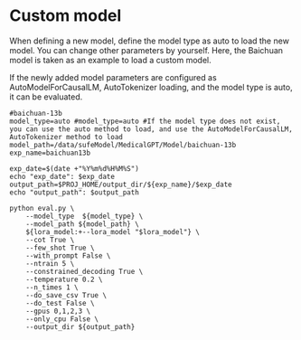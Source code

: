 # Custom model

When defining a new model, define the model type as auto to load the new model. You can change other parameters by yourself. Here, the Baichuan model is taken as an example to load a custom model.

If the newly added model parameters are configured as AutoModelForCausalLM, AutoTokenizer loading, and the model type is auto, it can be evaluated.

```
#baichuan-13b
model_type=auto #model_type=auto #If the model type does not exist, you can use the auto method to load, and use the AutoModelForCausalLM, AutoTokenizer method to load
model_path=/data/sufeModel/MedicalGPT/Model/baichuan-13b
exp_name=baichuan13b

exp_date=$(date +"%Y%m%d%H%M%S")
echo "exp_date": $exp_date
output_path=$PROJ_HOME/output_dir/${exp_name}/$exp_date
echo "output_path": $output_path

python eval.py \
    --model_type  ${model_type} \
    --model_path ${model_path} \
    ${lora_model:+--lora_model "$lora_model"} \
    --cot True \
    --few_shot True \
    --with_prompt False \
    --ntrain 5 \
    --constrained_decoding True \
    --temperature 0.2 \
    --n_times 1 \
    --do_save_csv True \
    --do_test False \
    --gpus 0,1,2,3 \
    --only_cpu False \
    --output_dir ${output_path}
```
